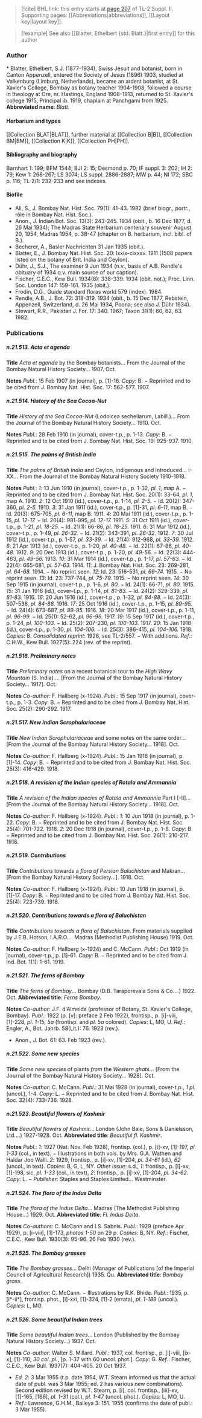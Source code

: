 > [!cite] BHL link: this entry starts at [page 207](https://www.biodiversitylibrary.org/page/33265404) of TL-2 Suppl. II.
> Supporting pages: [[Abbreviations|abbreviations]], [[Layout key|layout key]].

> [!example] See also [[Blatter, Ethelbert {std. Blatt.}|first entry]] for this author

### Author

\* Blatter, Ethelbert, S.J. (1877-1934), Swiss Jesuit and botanist, born in Canton Appenzell, entered the Society of Jesus (1896) 1903, studied at Valkenburg (Limburg, Netherlands), became an ardent botanist, at St. Xavier's College, Bombay as botany teacher 1904-1908, followed a course in theology at Ore, nr. Hastings, England 1908-1913, returned to St. Xavier's college 1915, Principal ib. 1919, chaplain at Panchgami from 1925. 
**Abbreviated name**: *Blatt.*

#### Herbarium and types

[[Collection BLAT|BLAT]], further material at [[Collection B|B]], [[Collection BM|BM]], [[Collection K|K]], [[Collection PH|PH]].

#### Bibliography and biography

Barnhart 1: 199; BFM 1544; BJI 2: 15; Desmond p. 70; IF suppl. 3: 202; IH 2: 79; Kew 1: 266-267; LS 3074; LS suppl. 2886-2887; MW p. 44; NI 172; SBC p. 116; TL-2/1: 232-233 and see indexes.

#### Biofile

- Ali, S., J. Bombay Nat. Hist. Soc. 79(1): 41-43. 1982 (brief biogr., portr., rôle in Bombay Nat. Hist. Soc.).
- Anon., J. Indian Bot. Soc. 13(3): 243-245. 1934 (obit., b. 16 Dec 1877, d. 26 Mai 1934); The Madras State Herbarium centenary souvenir August 20, 1954, Madras 1954, p. 38-47 (chapter on B. herbarium, incl. bibl. of B.).
- Becherer, A., Basler Nachrichten 31 Jan 1935 (obit.).
- Blatter, E., J. Bombay Nat. Hist. Soc. 20: lxxix-clxxxv. 1911 (1508 papers listed on the botany of Brit. India and Ceylon).
- Dühr, J., S.J., The examiner 9 Jun 1934 (n.v., basis of A.B. Rendle's obituary of 1934 q.v. main source of our caption).
- Fischer, C.E.C., Kew Bull. 1934(8): 338-339. 1934 (obit. not.); Proc. Linn. Soc. London 147: 159-161. 1935 (obit.).
- Frodin, D.G., Guide standard floras world 579 (index). 1984.
- Rendle, A.B., J. Bot. 72: 318-319. 1934 (obit., b. 15 Dec 1877, Rebstein, Appenzell, Switzerland, d. 26 Mai 1934, Poona; see also J. Dühr 1934).
- Stewart, R.R., Pakistan J. For. 17: 340. 1967; Taxon 31(1): 60, 62, 63. 1982.

### Publications

##### n.21.513. Acta et agenda

**Title**
*Acta et agenda* by the Bombay botanists... From the Journal of the Bombay Natural History Society... 1907. Oct.

**Notes**
*Publ*.: 15 Feb 1907 (in journal), p. \[1\]-16. *Copy*: B. − Reprinted and to be cited from J. Bombay Nat. Hist. Soc. 17: 562-577. 1907.

##### n.21.514. History of the Sea Cocoa-Nut

**Title**
*History of the Sea Cocoa-Nut* (Lodoicea sechellarum, Labill.)... From the Journal of the Bombay Natural History Society... 1910. Oct.

**Notes**
*Publ*.: 28 Feb 1910 (in journal), cover-t.p., p. 1-13. *Copy*: B. − Reprinted and to be cited from J. Bombay Nat. Hist. Soc. 19: 925-937. 1910.

##### n.21.515. The palms of British India

**Title**
*The palms of British India* and Ceylon, indigenous and introduced... I-XX... From the Journal of the Bombay Natural History Society 1910-1918.

**Notes**
*Publ*.: *1*: 13 Jun 1910 (in journal), cover-t.p., p. 1-32, *pl. 1*, map A. − Reprinted and to be cited from J. Bombay Nat. Hist. Soc. 20(1): 33-64, *pl. 1*, map A. 1910.
*2*: 12 Oct 1910 (id.), cover-t.p., p. 1-14, *pl. 2-5.* − Id. 20(2): 347-360, *pl. 2-5.* 1910.
*3*: 31 Jan 1911 (id.), cover-t.p., p. \[1\]-31, *pl. 6-11*, map B. − Id. 20(3): 675-705, *pl. 6-11*, map B. 1911.
*4*: 20 Mai 1911 (id.), cover-t.p., p. 1-15, *pl. 12-17.* − Id. 20(4): 981-995, *pl. 12-17.* 1911.
*5*: 31 Oct 1911 (id.), cover-t.p., p. 1-21, *pl. 18-25.* − Id. 21(1): 66-86, *pl. 18-25.* 1911.
*6*: 31 Mar 1912 (id.), cover-t.p., p. 1-49, *pl. 26-32.* − Id. 21(2): 343-391, *pl. 26-32.* 1912.
*7*: 30 Jul 1912 (id.), cover-t.p., p. 1-57, *pl. 33-39.* − Id. 21(4): 912-968, *pl. 33-39.* 1912.
*8*: 21 Apr 1913 (id.), cover-t.p., p. 1-20, *pl. 40-48.* − Id. 22(1): 67-86, *pl. 40-48.* 1912.
*9*: 20 Dec 1913 (id.), cover-t.p., p. 1-20, *pl. 49-56.* − Id. 22(3): 444-463, *pl. 49-56.* 1913.
*10*: 31 Mar 1914 (id.), cover-t.p., p. 1-17, *pl. 57-63.* − Id. 22(4): 665-681, *pl. 57-63.* 1914.
*11*: J. Bombay Nat. Hist. Soc. 23: 269-281, *pl. 64-68.* 1914. − No reprint seen.
*12*: Id. 23: 516-531, *pl. 69-74.* 1915. − No reprint seen.
*13*: Id. 23: 737-744, *pl. 75-79.* 1915. − No reprint seen.
*14*: 30 Sep 1915 (in journal), cover-t.p., p. 1-6, *pl. 80.* − Id. 24(1): 66-71, *pl. 80.* 1915.
*15*: 31 Jan 1916 (id.), cover-t.p., p. 1-14, *pl. 81-83.* − Id. 24(2): 329-339, *pl. 81-83.* 1916.
*16*: 20 Jun 1916 (id.), cover-t.p., p. 1-32, *pl. 84-88.* − Id. 24(3): 507-538, *pl. 84-88.* 1916.
*17*: 25 Oct 1916 (id.), cover-t.p., p. 1-15, *pl. 89-95.* − Id. 24(4): 673-687, *pl. 89-95.* 1916.
*18*: 20 Mar 1917 (id.), cover-t.p., p. 1-11, *pl. 96-99.* − Id. 25(1): 52-62, *pl. 96-99.* 1917.
*19*: 15 Sep 1917 (id.), cover-t.p., p. 1-24, *pl. 100-103.* − Id. 25(2): 207-230, *pl. 100-103.* 1917.
*20*: 15 Jan 1918 (id.), cover-t.p., p. 1-30, *pl. 104-106.* − Id. 25(3): 386-415, *pl. 104-106.* 1918.
*Copies*: B.
*Consolidated reprint*: 1926, see TL-2/557. − With additions.
*Ref*.: C.H.W., Kew Bull. 1927(5): 224 (rev. of the reprint).

##### n.21.516. Preliminary notes

**Title**
*Preliminary notes* on a recent botanical tour to the *High Wavy Mountain* (S. India) ... \[From the Journal of the Bombay Natural History Society... 1917\]. Oct.

**Notes**
*Co-author*: F. Hallberg (x-1924).
*Publ*.: 15 Sep 1917 (in journal), cover-t.p., p. 1-3. *Copy*: B. − Reprinted and to be cited from J. Bombay Nat. Hist. Soc. 25(2): 290-292. 1917.

##### n.21.517. New Indian Scrophulariaceae

**Title**
*New Indian Scrophulariaceae* and some notes on the same order... \[From the Journal of the Bombay Natural History Society... 1918\]. Oct.

**Notes**
*Co-author*: F. Hallberg (x-1924).
*Publ*.: 15 Jan 1918 (in journal), p. \[1\]-14. *Copy*: B. − Reprinted and to be cited from J. Bombay Nat. Hist. Soc. 25(3): 416-429. 1918.

##### n.21.518. A revision of the Indian species of Rotala and Ammannia

**Title**
*A revision of the Indian species of Rotala and Ammannia* Part I \[-II\]... \[From the Journal of the Bombay Natural History Society... 1918\]. Oct.

**Notes**
*Co-author*: F. Hallberg (x-1924).
*Publ*.: *1*: 10 Jun 1918 (in journal), p. 1-22. *Copy*: B. − Reprinted and to be cited from J. Bombay Nat. Hist. Soc. 25(4): 701-722. 1918.
*2*: 20 Dec 1918 (in journal), cover-t.p., p. 1-8. *Copy*: B. − Reprinted and to be cited from J. Bombay Nat. Hist. Soc. 26(1): 210-217. 1918.

##### n.21.519. Contributions

**Title**
*Contributions* towards a *flora of Persian Baluchistan* and Makran... \[From the Bombay Natural History Society...\]. 1918. Oct.

**Notes**
*Co-author*: F. Hallberg (x-1924).
*Publ*.: 10 Jun 1918 (in journal), p. \[1\]-17. *Copy*: B. − Reprinted and to be cited from J. Bombay Nat. Hist. Soc. 25(4): 723-739. 1918.

##### n.21.520. Contributions towards a flora of Baluchistan

**Title**
*Contributions towards a flora of Baluchistan*. From materials supplied by J.E.B. Hotson, I.A.R.O.... Madras (Methodist Publishing House) 1919. Oct.

**Notes**
*Co-author*: F. Hallberg (x-1924) and C. McCann.
*Publ*.: Oct 1919 (in journal), cover-t.p., p. \[1\]-61. *Copy*: B. − Reprinted and to be cited from J. Ind. Bot. 1(1): 1-61. 1919.

##### n.21.521. The ferns of Bombay

**Title**
*The ferns of Bombay*... Bombay (D.B. Taraporevala Sons & Co....) 1922. Oct.
**Abbreviated title**: *Ferns Bombay*.

**Notes**
*Co-author*: J.F. d'Almeida (professor of Botany, St. Xavier's College, Bombay).
*Publ*.: 1922 (p. \[v\]: preface 2 Feb 1922), frontisp., p. \[i\]-viii, \[1\]-228, *pl. 1-15, 5a* (frontisp. and *pl. 5a* colored). *Copies*: L, MO, U.
*Ref*.: Engler, A., Bot. Jahrb. 58(Lit.): 76. 1923 (rev.).
- Anon., J. Bot. 61: 63. Feb 1923 (rev.).

##### n.21.522. Some new species

**Title**
*Some new species* of plants *from* the *Western ghats*... \[From the Journal of the Bombay Natural History Society... 1928\]. Oct.

**Notes**
*Co-author*: C. McCann.
*Publ*.: 31 Mai 1928 (in journal), cover-t.p., *1 pl*. (uncol.), 1-4. *Copy*: L. − Reprinted and to be cited from J. Bombay Nat. Hist. Soc. 32(4): 733-736. 1928.

##### n.21.523. Beautiful flowers of Kashmir

**Title**
*Beautiful flowers of Kashmir*... London (John Bale, Sons & Danielsson, Ltd....) 1927-1928. Oct.
**Abbreviated title**: *Beautiful fl. Kashmir*.

**Notes**
*Publ*.: *1*: 1927 (Nat. Nov. Feb 1928), frontisp. (col.), p. \[i\]-xv, \[1\]-197, *pl. 1-33* (col., in text). − Illustrations in both vols. by Mrs. G.A. Wathen and Haldar Joo Walli.
*2*: 1929, frontisp., p. \[i\]-xv, \[1\]-204, *pl. 34-61* (id.), *62* (uncol., in text).
*Copies*: B, G, L, NY.
*Other issue*: s.d., *1*: frontisp., p. \[i\]-xv, \[1\]-198, sic, *pl. 1-33* (col., in text), *2*: frontisp., p. \[i\]-xv, \[1\]-204, *pl. 34-62.* *Copy*: L. − *Publisher*: Staples and Staples Limited... Westminster.

##### n.21.524. The flora of the Indus Delta

**Title**
*The flora of the Indus Delta*... Madras (The Methodist Publishing House...) 1929. Oct.
**Abbreviated title**: *Fl. Indus Delta*.

**Notes**
*Co-authors*: C. McCann and I.S. Sabnis.
*Publ*.: 1929 (preface Apr 1929), p. \[i-viii\], \[1\]-173, *photos 1-50* on 29 p. *Copies*: B, NY.
*Ref*.: Fischer, C.E.C., Kew Bull. 1930(3): 95-96. 26 Feb 1930 (rev.).

##### n.21.525. The Bombay grasses

**Title**
*The Bombay grasses*... Delhi (Manager of Publications \[of the Imperial Council of Agricultural Research\]) 1935. Qu.
**Abbreviated title**: *Bombay grass.*

**Notes**
*Co-author*: C. McCann. − Illustrations by R.K. Bhide.
*Publ*.: 1935, p. \[i\*-ii\*\], frontisp. phot., \[i\]-xxi, \[1\]-324, \[1\]-2 (errata), *pl. 1-189* (uncol.).
*Copies*: L, MO.

##### n.21.526. Some beautiful Indian trees

**Title**
*Some beautiful Indian trees*... London (Published by the Bombay Natural History Society...) 1937. Oct.

**Notes**
*Co-author*: Walter S. Millard.
*Publ*.: 1937, col. frontisp., p. \[i\]-viii, \[ix-x\], \[1\]-110, *30 col. pl.*, \[p. 1-37 with 60 uncol. phot.\].
*Copy*: G.
*Ref*.: Fischer, C.E.C., Kew Bull. 1937(7): 404-405. 20 Oct 1937.
- *Ed. 2*: 3 Mar 1955 (t.p. date 1954, W.T. Stearn informed us that the actual date of publ. was 3 Mar 1955; ed. 2 has various new combinations). Second edition revised by W.T. Stearn, p. \[i\], col. frontisp., \[iii\]-xv, \[1\]-165, \[166\], *pl. 1-31* (col.), *pl. 1-47* (uncol. phot.). *Copies*: L, MO, U.
- *Ref*.: Lawrence, G.H.M., Baileya 3: 151. 1955 (confirms the date of publ.: 3 Mar 1955).

